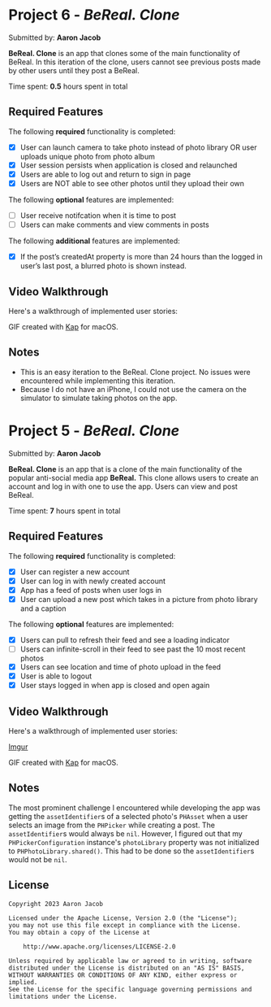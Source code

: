 # Project 6 - *BeReal. Clone*

Submitted by: **Aaron Jacob**

**BeReal. Clone** is an app that clones some of the main functionality of BeReal. In this iteration of the clone, users cannot see previous posts made by other users until they post a BeReal.

Time spent: **0.5** hours spent in total

## Required Features

The following **required** functionality is completed:

- [x] User can launch camera to take photo instead of photo library OR user uploads unique photo from photo album
- [x] User session persists when application is closed and relaunched
- [x] Users are able to log out and return to sign in page
- [x] Users are NOT able to see other photos until they upload their own	
 
The following **optional** features are implemented:

- [ ] User receive notifcation when it is time to post
- [ ] Users can make comments and view comments in posts	

The following **additional** features are implemented:

- [x] If the post’s createdAt property is more than 24 hours than the logged in user’s last post, a blurred photo is shown instead.

## Video Walkthrough

Here's a walkthrough of implemented user stories:



GIF created with [Kap](https://getkap.co/) for macOS.

## Notes

- This is an easy iteration to the BeReal. Clone project. No issues were encountered while implementing this iteration.
- Because I do not have an iPhone, I could not use the camera on the simulator to simulate taking photos on the app.

# Project 5 - *BeReal. Clone*

Submitted by: **Aaron Jacob**

**BeReal. Clone** is an app that is a clone of the main functionality of the popular anti-social media app **BeReal.** This clone allows users to create an account and log in with one to 
use the app. Users can view and post BeReal.

Time spent: **7** hours spent in total

## Required Features

The following **required** functionality is completed:

- [x] User can register a new account
- [x] User can log in with newly created account
- [x] App has a feed of posts when user logs in
- [x] User can upload a new post which takes in a picture from photo library and a caption	
 
The following **optional** features are implemented:

- [x] Users can pull to refresh their feed and see a loading indicator
- [ ] Users can infinite-scroll in their feed to see past the 10 most recent photos
- [x] Users can see location and time of photo upload in the feed	
- [x] User is able to logout
- [x] User stays logged in when app is closed and open again	

## Video Walkthrough

Here's a walkthrough of implemented user stories:

[Imgur](https://imgur.com/Yn9rxqw)

GIF created with [Kap](https://getkap.co/) for macOS.

## Notes

The most prominent challenge I encountered while developing the app was getting the `assetIdentifier`s of a selected photo's `PHAsset` when a user selects an image from the `PHPicker` while creating a post.
The `assetIdentifier`s would always be `nil`.
However, I figured out that my `PHPickerConfiguration` instance's `photoLibrary` property was not initialized to `PHPhotoLibrary.shared()`. This had to be done so the `assetIdentifier`s would not be `nil`.

## License

    Copyright 2023 Aaron Jacob

    Licensed under the Apache License, Version 2.0 (the "License");
    you may not use this file except in compliance with the License.
    You may obtain a copy of the License at

        http://www.apache.org/licenses/LICENSE-2.0

    Unless required by applicable law or agreed to in writing, software
    distributed under the License is distributed on an "AS IS" BASIS,
    WITHOUT WARRANTIES OR CONDITIONS OF ANY KIND, either express or implied.
    See the License for the specific language governing permissions and
    limitations under the License.
